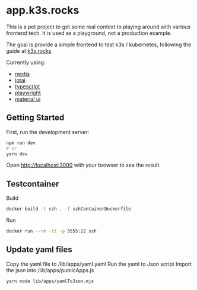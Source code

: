 # app.k3s.rocks

This is a pet project to get some real context to playing around with various frontend tech. It is used as a playground, not a production example.

The goal is provide a simple frontend to test k3s / kubernetes, following the guide at [k3s.rocks](https://k3s.rocks)

Currently using:

- [nextjs](https://nextjs.org/)
- [jotai](https://jotai.org/)
- [typescript](https://www.typescriptlang.org/)
- [playwright](https://playwright.dev/)
- [material ui](https://mui.com/)

## Getting Started

First, run the development server:

```bash
npm run dev
# or
yarn dev
```

Open [http://localhost:3000](http://localhost:3000) with your browser to see the result.

## Testcontainer

Build

```bash
docker build -t ssh . -f sshContainerDockerfile
```

Run

```bash
docker run --rm -it -p 5555:22 ssh
```

## Update yaml files

Copy the yaml file to /lib/apps/yaml.yaml
Run the yaml to Json script
Import the json into /lib/apps/publicApps.js

```
yarn node lib/apps/yamlToJson.mjs
```
